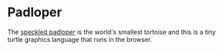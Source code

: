 # Padloper

The [speckled padloper](https://en.wikipedia.org/wiki/Homopus_signatus) is the world's smallest tortoise and this is a tiny turtle graphics language that runs in the browser.
